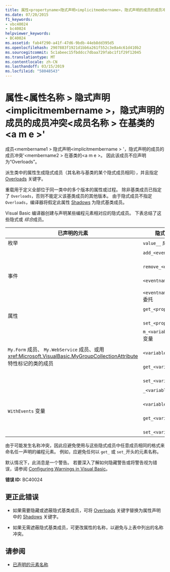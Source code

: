 ```yaml
---
title: 属性<propertyname>隐式声明<implicitmembername>，隐式声明的成员的成员冲突<membername>中的基类<baseclassname>
ms.date: 07/20/2015
f1_keywords:
- vbc40024
- bc40024
helpviewer_keywords:
- BC40024
ms.assetid: fab4f290-a41f-47d6-9bdb-44eb8dd395d5
ms.openlocfilehash: 2907883f1921d1bb6a261f552c3e8a4c61d410b2
ms.sourcegitcommit: 5c1abeec15fbddcc7dbaa729fabc1f1f29f12045
ms.translationtype: MT
ms.contentlocale: zh-CN
ms.lasthandoff: 03/15/2019
ms.locfileid: "58048543"
---
```

# <a name="property-propertyname-implicitly-declares-implicitmembername-which-conflicts-with-a-member-implicitly-declared-for-member-membername-in-the-base-class-baseclassname"></a>属性\<属性名称 > 隐式声明\<implicitmembername >，隐式声明的成员的成员冲突\<成员名称 > 在基类的\<a m e >'
成员\<membername1 > 隐式声明\<implicitmembername > '，隐式声明的成员的成员冲突'\<membername2 > 在基类的\<a m e >。 因此该成员不应声明为“Overloads”。  
  
 派生类中的属性生成隐式成员（其名称与基类的某个隐式成员相同），并且指定 [Overloads](../../visual-basic/language-reference/modifiers/overloads.md) 关键字。  
  
 重载用于定义全部位于同一类中的多个版本的属性或过程。 除非基类成员已指定了 `Overloads`，否则不能定义该基类成员的其他版本。 由于隐式成员不指定 `Overloads`，编译器将假定此属性 [Shadows](../../visual-basic/language-reference/modifiers/shadows.md) 为隐式基类成员。  
  
 Visual Basic 编译器创建与声明某些编程元素相对应的隐式成员。 下表总结了这些隐式或 *综合*成员。  
  
|已声明的元素|隐式创建的成员|  
|----------------------|--------------------------------|  
|枚举|`value__` 成员|  
|事件|`add_<eventname>` 过程<br /><br /> `remove_<eventname>` 过程<br /><br /> `<eventname>Event` 字段<br /><br /> `<eventname>EventHandler` 委托|  
|属性|`get_<propertyname>` 过程<br /><br /> `set_<propertyname>` 过程|  
|`My.Form` 成员、 `My.WebService` 成员、或用 <xref:Microsoft.VisualBasic.MyGroupCollectionAttribute> 特性标记的类的成员|`m_<variablename>` `Static` 变量<br /><br /> `<variablename>` 属性<br /><br /> `get_<variablename>` 过程<br /><br /> `set_<variablename>` 过程|  
|`WithEvents` 变量|`_<variablename>` 变量<br /><br /> `<variablename>` 属性<br /><br /> `get_<variablename>` 过程<br /><br /> `set_<variablename>` 过程|  
  
 由于可能发生名称冲突，因此应避免使用与这些隐式成员中任意成员相同的格式来命名任一声明的编程元素。 例如，应避免任何以 `get_` 或 `set_`开头的元素名称。  
  
 默认情况下，此消息是一个警告。 若要深入了解如何隐藏警告或将警告视为错误，请参阅 [Configuring Warnings in Visual Basic](/visualstudio/ide/configuring-warnings-in-visual-basic)。  
  
 **错误 ID:** BC40024  
  
## <a name="to-correct-this-error"></a>更正此错误  
  
-   如果需要隐藏或遮蔽隐式基类成员，可将 [Overloads](../../visual-basic/language-reference/modifiers/overloads.md) 关键字替换为属性声明中的 [Shadows](../../visual-basic/language-reference/modifiers/shadows.md) 关键字。  
  
-   如果无需遮蔽隐式基类成员，可更改属性的名称，以避免与上表中列出的名称冲突。  
  
## <a name="see-also"></a>请参阅

- [已声明的元素名称](../../visual-basic/programming-guide/language-features/declared-elements/declared-element-names.md)
